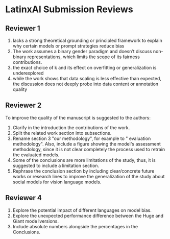 # LatinxAI Submission Reviews

## Reviewer 1

1. lacks a strong theoretical grounding or principled framework to explain why certain models or prompt strategies reduce bias
2. The work assumes a binary gender paradigm and doesn’t discuss non-binary representations, which limits the scope of its fairness contributions.
3. the exact choice of k and its effect on overfitting or generalization is underexplored
4. while the work shows that data scaling is less effective than expected, the discussion does not deeply probe into data content or annotation quality

## Reviewer 2

To improve the quality of the manuscript is suggested to the authors:  
  
1. Clarify in the introduction the contributions of the work.  
2. Split the related work section into subsections.  
3. Rename section 3 "our methodology", for example to " evaluation methodology". Also, include a figure showing the model's assessment methodology, since it is not clear completely the process used to retrain the evaluated models.  
4. Some of the conclusions are more limitations of the study, thus, it is suggested to include a limitation section.  
5. Rephrase the conclusion section by including clear/concrete future works or research lines to improve the generalization of the study about social models for vision language models.

## Reviewer 4

1. Explore the potential impact of different languages on model bias.
2. Explore the unexpected performance difference between the Huge and Giant mode lversions.
3. Include absolute numbers alongside the percentages in the Conclusions.